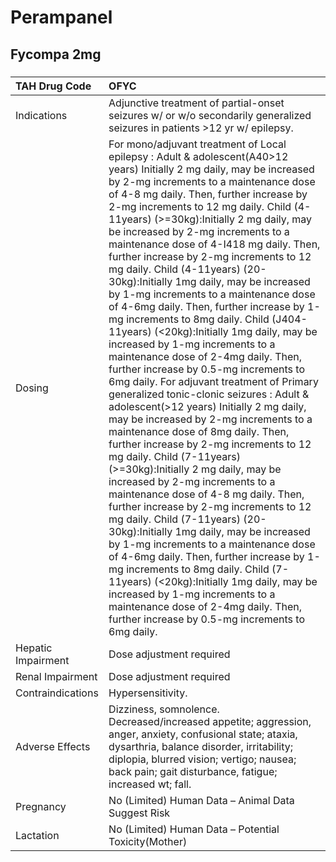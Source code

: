 # Perampanel

## Fycompa 2mg

##### 

| TAH Drug Code      | OFYC                                                                                                                                                                                                                                                                                                                                                                                                                                                                                                                                                                                                                                                                                                                                                                                                                                                                                                                                                                                                                                                                                                                                                                                                                                                                                                                                                                                                                                                                                                                                                                                                                                  |
|:-------------------|:--------------------------------------------------------------------------------------------------------------------------------------------------------------------------------------------------------------------------------------------------------------------------------------------------------------------------------------------------------------------------------------------------------------------------------------------------------------------------------------------------------------------------------------------------------------------------------------------------------------------------------------------------------------------------------------------------------------------------------------------------------------------------------------------------------------------------------------------------------------------------------------------------------------------------------------------------------------------------------------------------------------------------------------------------------------------------------------------------------------------------------------------------------------------------------------------------------------------------------------------------------------------------------------------------------------------------------------------------------------------------------------------------------------------------------------------------------------------------------------------------------------------------------------------------------------------------------------------------------------------------------------|
| Indications        | Adjunctive treatment of partial-onset seizures w/ or w/o secondarily generalized seizures in patients >12 yr w/ epilepsy.                                                                                                                                                                                                                                                                                                                                                                                                                                                                                                                                                                                                                                                                                                                                                                                                                                                                                                                                                                                                                                                                                                                                                                                                                                                                                                                                                                                                                                                                                                             |
| Dosing             | For mono/adjuvant treatment of Local epilepsy : Adult & adolescent(A40>12 years) Initially 2 mg daily, may be increased by 2-mg increments to a maintenance dose of 4-8 mg daily. Then, further increase by 2-mg increments to 12 mg daily. Child (4-11years) (>=30kg):Initially 2 mg daily, may be increased by 2-mg increments to a maintenance dose of 4-I418 mg daily. Then, further increase by 2-mg increments to 12 mg daily. Child (4-11years) (20-30kg):Initially 1mg daily, may be increased by 1-mg increments to a maintenance dose of 4-6mg daily. Then, further increase by 1-mg increments to 8mg daily. Child (J404-11years) (<20kg):Initially 1mg daily, may be increased by 1-mg increments to a maintenance dose of 2-4mg daily. Then, further increase by 0.5-mg increments to 6mg daily. For adjuvant treatment of Primary generalized tonic-clonic seizures : Adult & adolescent(>12 years) Initially 2 mg daily, may be increased by 2-mg increments to a maintenance dose of 8mg daily. Then, further increase by 2-mg increments to 12 mg daily. Child (7-11years) (>=30kg):Initially 2 mg daily, may be increased by 2-mg increments to a maintenance dose of 4-8 mg daily. Then, further increase by 2-mg increments to 12 mg daily. Child (7-11years) (20-30kg):Initially 1mg daily, may be increased by 1-mg increments to a maintenance dose of 4-6mg daily. Then, further increase by 1-mg increments to 8mg daily. Child (7-11years) (<20kg):Initially 1mg daily, may be increased by 1-mg increments to a maintenance dose of 2-4mg daily. Then, further increase by 0.5-mg increments to 6mg daily. |
| Hepatic Impairment | Dose adjustment required                                                                                                                                                                                                                                                                                                                                                                                                                                                                                                                                                                                                                                                                                                                                                                                                                                                                                                                                                                                                                                                                                                                                                                                                                                                                                                                                                                                                                                                                                                                                                                                                              |
| Renal Impairment   | Dose adjustment required                                                                                                                                                                                                                                                                                                                                                                                                                                                                                                                                                                                                                                                                                                                                                                                                                                                                                                                                                                                                                                                                                                                                                                                                                                                                                                                                                                                                                                                                                                                                                                                                              |
| Contraindications  | Hypersensitivity.                                                                                                                                                                                                                                                                                                                                                                                                                                                                                                                                                                                                                                                                                                                                                                                                                                                                                                                                                                                                                                                                                                                                                                                                                                                                                                                                                                                                                                                                                                                                                                                                                     |
| Adverse Effects    | Dizziness, somnolence. Decreased/increased appetite; aggression, anger, anxiety, confusional state; ataxia, dysarthria, balance disorder, irritability; diplopia, blurred vision; vertigo; nausea; back pain; gait disturbance, fatigue; increased wt; fall.                                                                                                                                                                                                                                                                                                                                                                                                                                                                                                                                                                                                                                                                                                                                                                                                                                                                                                                                                                                                                                                                                                                                                                                                                                                                                                                                                                          |
| Pregnancy          | No (Limited) Human Data – Animal Data Suggest Risk                                                                                                                                                                                                                                                                                                                                                                                                                                                                                                                                                                                                                                                                                                                                                                                                                                                                                                                                                                                                                                                                                                                                                                                                                                                                                                                                                                                                                                                                                                                                                                                    |
| Lactation          | No (Limited) Human Data – Potential Toxicity(Mother)                                                                                                                                                                                                                                                                                                                                                                                                                                                                                                                                                                                                                                                                                                                                                                                                                                                                                                                                                                                                                                                                                                                                                                                                                                                                                                                                                                                                                                                                                                                                                                                  |

